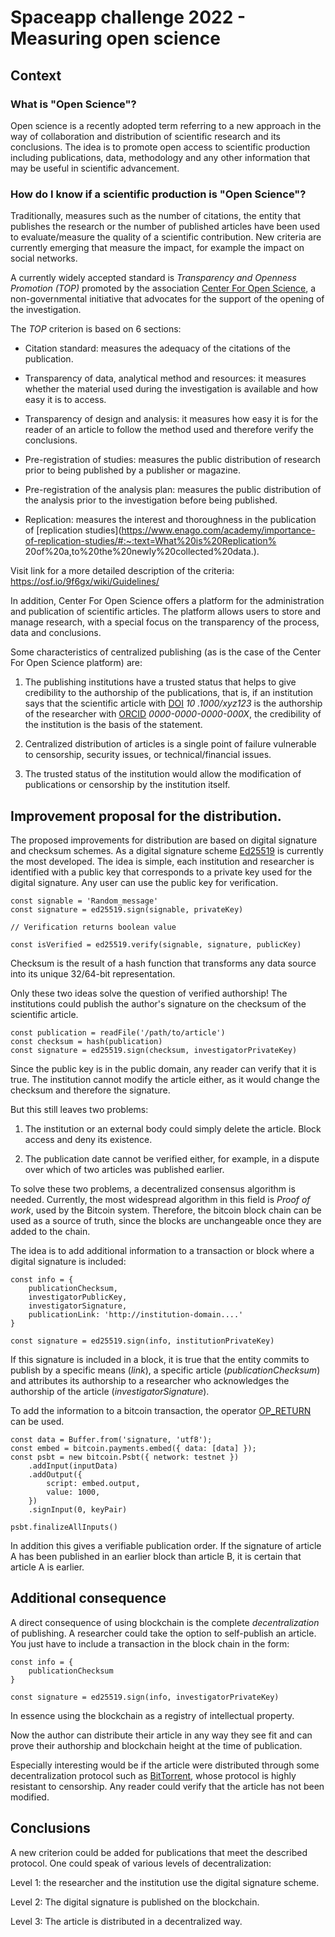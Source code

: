 # Spaceapp challenge 2022 - Measuring open science

## Context

### What is "Open Science"?

Open science is a recently adopted term referring to a new approach in the way of collaboration and distribution of scientific research and its conclusions. The idea is to promote open access to scientific production including publications, data, methodology and any other information that may be useful in scientific advancement.

### How do I know if a scientific production is "Open Science"?

Traditionally, measures such as the number of citations, the entity that publishes the research or the number of published articles have been used to evaluate/measure the quality of a scientific contribution. New criteria are currently emerging that measure the impact, for example the impact on social networks.

A currently widely accepted standard is _Transparency and Openness Promotion (TOP)_ promoted by the association [Center For Open Science](https://www.cos.io/), a non-governmental initiative that advocates for the support of the opening of the investigation.

The _TOP_ criterion is based on 6 sections:

- Citation standard: measures the adequacy of the citations of the publication.

- Transparency of data, analytical method and resources: it measures whether the material used during the investigation is available and how easy it is to access.

- Transparency of design and analysis: it measures how easy it is for the reader of an article to follow the method used and therefore verify the conclusions.

- Pre-registration of studies: measures the public distribution of research prior to being published by a publisher or magazine.

- Pre-registration of the analysis plan: measures the public distribution of the analysis prior to the investigation before being published.

- Replication: measures the interest and thoroughness in the publication of [replication studies](https://www.enago.com/academy/importance-of-replication-studies/#:~:text=What%20is%20Replication% 20of%20a,to%20the%20newly%20collected%20data.).

Visit link for a more detailed description of the criteria: https://osf.io/9f6gx/wiki/Guidelines/

In addition, Center For Open Science offers a platform for the administration and publication of scientific articles. The platform allows users to store and manage research, with a special focus on the transparency of the process, data and conclusions.

Some characteristics of centralized publishing (as is the case of the Center For Open Science platform) are:

1. The publishing institutions have a trusted status that helps to give credibility to the authorship of the publications, that is, if an institution says that the scientific article with [DOI](https://www.doi.org/) _10 .1000/xyz123_ is the authorship of the researcher with [ORCID](https://es.wikipedia.org/wiki/ORCID) _0000-0000-0000-000X_, the credibility of the institution is the basis of the statement.

2. Centralized distribution of articles is a single point of failure vulnerable to censorship, security issues, or technical/financial issues.

3. The trusted status of the institution would allow the modification of publications or censorship by the institution itself.

## Improvement proposal for the distribution.

The proposed improvements for distribution are based on digital signature and checksum schemes.
As a digital signature scheme [Ed25519](https://en.wikipedia.org/wiki/EdDSA) is currently the most developed. The idea is simple, each institution and researcher is identified with a public key that corresponds to a private key used for the digital signature. Any user can use the public key for verification.

```
const signable = 'Random_message'
const signature = ed25519.sign(signable, privateKey)

// Verification returns boolean value

const isVerified = ed25519.verify(signable, signature, publicKey) 
```

Checksum is the result of a hash function that transforms any data source into its unique 32/64-bit representation.

Only these two ideas solve the question of verified authorship! The institutions could publish the author's signature on the checksum of the scientific article.

```
const publication = readFile('/path/to/article')
const checksum = hash(publication)
const signature = ed25519.sign(checksum, investigatorPrivateKey)
```

Since the public key is in the public domain, any reader can verify that it is true. The institution cannot modify the article either, as it would change the checksum and therefore the signature.

But this still leaves two problems:

1. The institution or an external body could simply delete the article. Block access and deny its existence.

2. The publication date cannot be verified either, for example, in a dispute over which of two articles was published earlier.

To solve these two problems, a decentralized consensus algorithm is needed. Currently, the most widespread algorithm in this field is _Proof of work_, used by the Bitcoin system. Therefore, the bitcoin block chain can be used as a source of truth, since the blocks are unchangeable once they are added to the chain.

The idea is to add additional information to a transaction or block where a digital signature is included:

```
const info = {
    publicationChecksum,
    investigatorPublicKey,
    investigatorSignature,
    publicationLink: 'http://institution-domain....'
}

const signature = ed25519.sign(info, institutionPrivateKey)
```

If this signature is included in a block, it is true that the entity commits to publish by a specific means (_link_), a specific article (_publicationChecksum_) and attributes its authorship to a researcher who acknowledges the authorship of the article (_investigatorSignature_).

To add the information to a bitcoin transaction, the operator [OP_RETURN](https://en.bitcoin.it/wiki/OP_RETURN) can be used.

```
const data = Buffer.from('signature, 'utf8');
const embed = bitcoin.payments.embed({ data: [data] });
const psbt = new bitcoin.Psbt({ network: testnet })
	.addInput(inputData)
	.addOutput({
		script: embed.output,
		value: 1000,
	})
	.signInput(0, keyPair)

psbt.finalizeAllInputs()
```


In addition this gives a verifiable publication order. If the signature of article A has been published in an earlier block than article B, it is certain that article A is earlier.

## Additional consequence

A direct consequence of using blockchain is the complete *decentralization* of publishing. A researcher could take the option to self-publish an article. You just have to include a transaction in the block chain in the form:

```
const info = {
    publicationChecksum
}

const signature = ed25519.sign(info, investigatorPrivateKey)
```

In essence using the blockchain as a registry of intellectual property.

Now the author can distribute their article in any way they see fit and can prove their authorship and blockchain height at the time of publication.

Especially interesting would be if the article were distributed through some decentralization protocol such as [BitTorrent](https://es.wikipedia.org/wiki/BitTorrent#DHT), whose protocol is highly resistant to censorship. Any reader could verify that the article has not been modified.

## Conclusions

A new criterion could be added for publications that meet the described protocol. One could speak of various levels of decentralization:

Level 1: the researcher and the institution use the digital signature scheme.

Level 2: The digital signature is published on the blockchain.

Level 3: The article is distributed in a decentralized way.
